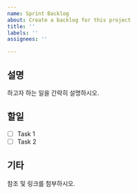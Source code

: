 ```yaml
---
name: Sprint Backlog
about: Create a backlog for this project
title: ''
labels: ''
assignees: ''

---
```


## 설명 

하고자 하는 일을 간략히 설명하시오.

## 할일

- [ ] Task 1
- [ ] Task 2

## 기타

참조 및 링크를 첨부하시오.
